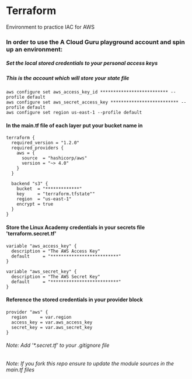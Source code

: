 # Terraform

Environment to practice IAC for AWS

### In order to use the A Cloud Guru playground account and spin up an environment:

##### Set the local stored credentials to your personal access keys
##### This is the account which will store your state file
```
aws configure set aws_access_key_id ************************** --profile default
aws configure set aws_secret_access_key ************************** --profile default
aws configure set region us-east-1 --profile default
```

#### In the main.tf file of each layer put your bucket name in
```
terraform {
  required_version = "1.2.0"
  required_providers {
    aws = {
      source  = "hashicorp/aws"
      version = "~> 4.0"
    }
  }

  backend "s3" {
    bucket  = "*************"
    key     = "terraform.tfstate""
    region  = "us-east-1"
    encrypt = true
  }
}
```

#### Store the Linux Academy credentials in your secrets file 'terraform.secret.tf'
```
variable "aws_access_key" {
  description = "The AWS Access Key"
  default     = "**************************"
}

variable "aws_secret_key" {
  description = "The AWS Secret Key"
  default     = "**************************"
}
```

#### Reference the stored credentials in your provider block
```
provider "aws" {
  region     = var.region
  access_key = var.aws_access_key
  secret_key = var.aws_secret_key
}
```

###### Note: Add '*.secret.tf' to your .gitignore file
###### Note: If you fork this repo ensure to update the module sources in the main.tf files
